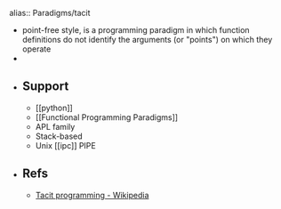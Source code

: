 alias:: Paradigms/tacit

- point-free style, is a programming paradigm in which function definitions do not identify the arguments (or "points") on which they operate
-
- ## Support
  - [[python]]
  - [[Functional Programming Paradigms]]
  - APL family
  - Stack-based
  - Unix [[ipc]] PIPE
- ## Refs
  - [Tacit programming - Wikipedia](https://en.wikipedia.org/wiki/Tacit_programming)